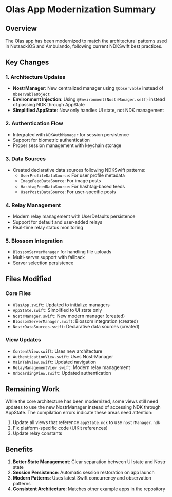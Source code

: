 # Olas App Modernization Summary

## Overview
The Olas app has been modernized to match the architectural patterns used in NutsackiOS and Ambulando, following current NDKSwift best practices.

## Key Changes

### 1. Architecture Updates
- **NostrManager**: New centralized manager using `@Observable` instead of `ObservableObject`
- **Environment Injection**: Using `@Environment(NostrManager.self)` instead of passing NDK through AppState
- **Simplified AppState**: Now only handles UI state, not NDK management

### 2. Authentication Flow
- Integrated with `NDKAuthManager` for session persistence
- Support for biometric authentication
- Proper session management with keychain storage

### 3. Data Sources
- Created declarative data sources following NDKSwift patterns:
  - `UserProfileDataSource`: For user profile metadata
  - `ImageFeedDataSource`: For image posts
  - `HashtagFeedDataSource`: For hashtag-based feeds
  - `UserPostsDataSource`: For user-specific posts

### 4. Relay Management
- Modern relay management with UserDefaults persistence
- Support for default and user-added relays
- Real-time relay status monitoring

### 5. Blossom Integration
- `BlossomServerManager` for handling file uploads
- Multi-server support with fallback
- Server selection persistence

## Files Modified

### Core Files
- `OlasApp.swift`: Updated to initialize managers
- `AppState.swift`: Simplified to UI state only
- `NostrManager.swift`: New modern manager (created)
- `BlossomServerManager.swift`: Blossom integration (created)
- `NostrDataSources.swift`: Declarative data sources (created)

### View Updates
- `ContentView.swift`: Uses new architecture
- `AuthenticationView.swift`: Uses NostrManager
- `MainTabView.swift`: Updated navigation
- `RelayManagementView.swift`: Modern relay management
- `OnboardingView.swift`: Updated authentication

## Remaining Work

While the core architecture has been modernized, some views still need updates to use the new NostrManager instead of accessing NDK through AppState. The compilation errors indicate these areas need attention:

1. Update all views that reference `appState.ndk` to use `nostrManager.ndk`
2. Fix platform-specific code (UIKit references)
3. Update relay constants

## Benefits

1. **Better State Management**: Clear separation between UI state and Nostr state
2. **Session Persistence**: Automatic session restoration on app launch
3. **Modern Patterns**: Uses latest Swift concurrency and observation patterns
4. **Consistent Architecture**: Matches other example apps in the repository
